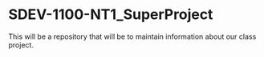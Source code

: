 # SDEV-1100-NT1_SuperProject
This will be a repository that will be to maintain information about our class project. 
